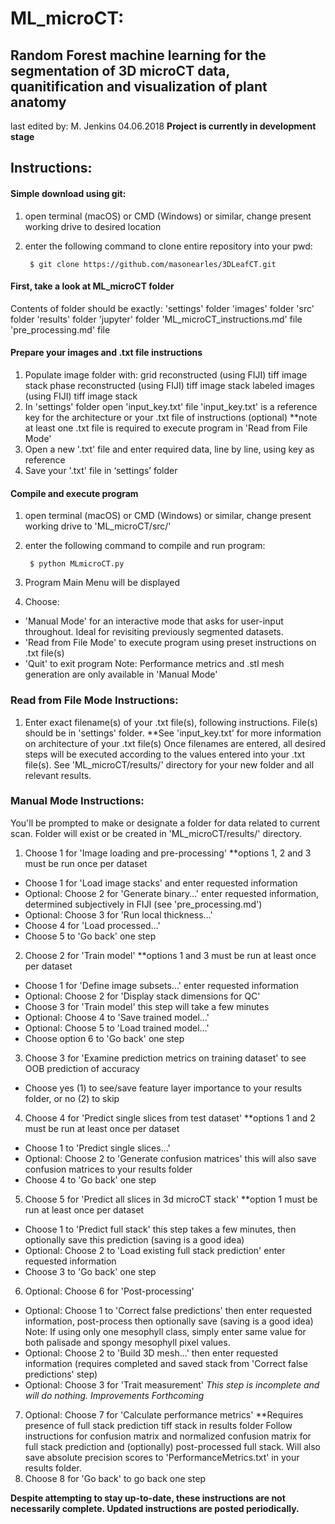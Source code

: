 #  ML_microCT:
## Random Forest machine learning for the segmentation of 3D microCT data, quanitification and visualization of plant anatomy
last edited by: M. Jenkins
04.06.2018
**Project is currently in development stage**

## Instructions:

#### Simple download using git:
1) open terminal (macOS) or CMD (Windows) or similar, change present working drive to desired location
2) enter the following command to clone entire repository into your pwd:

        $ git clone https://github.com/masonearles/3DLeafCT.git

#### First, take a look at ML_microCT folder

Contents of folder should be exactly:
'settings' folder
'images' folder
'src' folder
'results' folder
'jupyter' folder
'ML_microCT_instructions.md' file
'pre_processing.md' file

#### Prepare your images and .txt file instructions

1) Populate image folder with:
grid reconstructed (using FIJI) tiff image stack
phase reconstructed (using FIJI) tiff image stack
labeled images (using FIJI) tiff image stack
2) In 'settings' folder open 'input_key.txt' file
'input_key.txt' is a reference key for the architecture or your .txt file of instructions (optional)
**note at least one .txt file is required to execute program in 'Read from File Mode'
 3) Open a new '.txt' file and enter required data, line by line, using key as reference
 4) Save your '.txt' file in ‘settings’ folder

#### Compile and execute program

1) open terminal (macOS) or CMD (Windows) or similar, change present working drive to 'ML_microCT/src/'
2) enter the following command to compile and run program:

        $ python MLmicroCT.py

3) Program Main Menu will be displayed
4) Choose:
- 'Manual Mode' for an interactive mode that asks for user-input throughout. Ideal for revisiting previously segmented datasets.
- 'Read from File Mode' to execute program using preset instructions on .txt file(s)
- 'Quit' to exit program
Note: Performance metrics and .stl mesh generation are only available in 'Manual Mode'

### Read from File Mode Instructions:
1) Enter exact filename(s) of your .txt file(s), following instructions. File(s) should be in 'settings' folder.
**See 'input_key.txt' for more information on architecture of your .txt file(s)
Once filenames are entered, all desired steps will be executed according to the values entered into your .txt file(s).
See 'ML_microCT/results/' directory for your new folder and all relevant results.

### Manual Mode Instructions:

You'll be prompted to make or designate a folder for data related to current scan.
Folder will exist or be created in 'ML_microCT/results/' directory.

1) Choose 1 for 'Image loading and pre-processing'
**options 1, 2 and 3 must be run once per dataset
- Choose 1 for 'Load image stacks' and enter requested information
- Optional: Choose 2 for 'Generate binary…' enter requested information, determined subjectively in FIJI (see 'pre_processing.md')
- Optional: Choose 3 for 'Run local thickness…'
- Choose 4 for 'Load processed…'
- Choose 5 to 'Go back' one step
2) Choose 2 for 'Train model'
**options 1 and 3 must be run at least once per dataset
- Choose 1 for 'Define image subsets...' enter requested information
- Optional: Choose 2 for 'Display stack dimensions for QC'
- Choose 3 for 'Train model' this step will take a few minutes
- Optional: Choose 4 to 'Save trained model…'
- Optional: Choose 5 to 'Load trained model…'
- Choose option 6 to 'Go back' one step
3) Choose 3 for 'Examine prediction metrics on training dataset' to see OOB prediction of accuracy
- Choose yes (1) to see/save feature layer importance to your results folder, or no (2) to skip
4) Choose 4 for 'Predict single slices from test dataset'
**options 1 and 2 must be run at least once per dataset
- Choose 1 to 'Predict single slices…'
- Optional: Choose 2 to 'Generate confusion matrices' this will also save confusion matrices to your results folder
- Choose 4 to 'Go back' one step
5) Choose 5 for 'Predict all slices in 3d microCT stack'
**option 1 must be run at least once per dataset
- Choose 1 to 'Predict full stack' this step takes a few minutes, then optionally save this prediction (saving is a good idea)
- Optional: Choose 2 to 'Load existing full stack prediction' enter requested information
- Choose 3 to 'Go back' one step
6) Optional: Choose 6 for 'Post-processing'
- Optional: Choose 1 to 'Correct false predictions' then enter requested information, post-process then optionally save (saving is a good idea)
Note: If using only one mesophyll class, simply enter same value for both palisade and spongy mesophyll pixel values.
- Optional: Choose 2 to 'Build 3D mesh...' then enter requested information (requires completed and saved stack from 'Correct false predictions' step)
- Optional: Choose 3 for 'Trait measurement' *This step is incomplete and will do nothing. Improvements Forthcoming*
7) Optional: Choose 7 for 'Calculate performance metrics'
**Requires presence of full stack prediction tiff stack in results folder
Follow instructions for confusion matrix and normalized confusion matrix for full stack prediction and (optionally) post-processed full stack. Will also save absolute precision scores to 'PerformanceMetrics.txt' in your results folder.
8) Choose 8 for 'Go back' to go back one step

**Despite attempting to stay up-to-date, these instructions are not necessarily complete. Updated instructions are posted periodically.**
